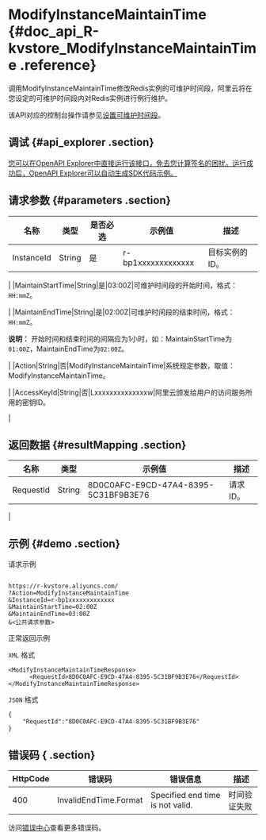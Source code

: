 # ModifyInstanceMaintainTime {#doc_api_R-kvstore_ModifyInstanceMaintainTime .reference}

调用ModifyInstanceMaintainTime修改Redis实例的可维护时间段，阿里云将在您设定的可维护时间段内对Redis实例进行例行维护。

该API对应的控制台操作请参见[设置可维护时间段](~~55252~~)。

## 调试 {#api_explorer .section}

[您可以在OpenAPI Explorer中直接运行该接口，免去您计算签名的困扰。运行成功后，OpenAPI Explorer可以自动生成SDK代码示例。](https://api.aliyun.com/#product=R-kvstore&api=ModifyInstanceMaintainTime&type=RPC&version=2015-01-01)

## 请求参数 {#parameters .section}

|名称|类型|是否必选|示例值|描述|
|--|--|----|---|--|
|InstanceId|String|是|r-bp1xxxxxxxxxxxxx|目标实例的ID。

 |
|MaintainStartTime|String|是|03:00Z|可维护时间段的开始时间，格式：`HH:mmZ`。

 |
|MaintainEndTime|String|是|02:00Z|可维护时间段的结束时间，格式：`HH:mmZ`。

 **说明：** 开始时间和结束时间的间隔应为1小时，如：MaintainStartTime为`01:00Z`，MaintainEndTime为`02:00Z`。

 |
|Action|String|否|ModifyInstanceMaintainTime|系统规定参数，取值：ModifyInstanceMaintainTime。

 |
|AccessKeyId|String|否|Lxxxxxxxxxxxxxxw|阿里云颁发给用户的访问服务所用的密钥ID。

 |

## 返回数据 {#resultMapping .section}

|名称|类型|示例值|描述|
|--|--|---|--|
|RequestId|String|8D0C0AFC-E9CD-47A4-8395-5C31BF9B3E76|请求ID。

 |

## 示例 {#demo .section}

请求示例

``` {#request_demo}

https://r-kvstore.aliyuncs.com/
?Action=ModifyInstanceMaintainTime
&InstanceId=r-bp1xxxxxxxxxxxxx
&MaintainStartTime=02:00Z
&MaintainEndTime=03:00Z
&<公共请求参数>

```

正常返回示例

`XML` 格式

``` {#xml_return_success_demo}
<ModifyInstanceMaintainTimeResponse>
      <RequestId>8D0C0AFC-E9CD-47A4-8395-5C31BF9B3E76</RequestId>
</ModifyInstanceMaintainTimeResponse>
```

`JSON` 格式

``` {#json_return_success_demo}
{
	"RequestId":"8D0C0AFC-E9CD-47A4-8395-5C31BF9B3E76"
}
```

## 错误码 { .section}

|HttpCode|错误码|错误信息|描述|
|--------|---|----|--|
|400|InvalidEndTime.Format|Specified end time is not valid.|时间验证失败|

访问[错误中心](https://error-center.aliyun.com/status/product/R-kvstore)查看更多错误码。


